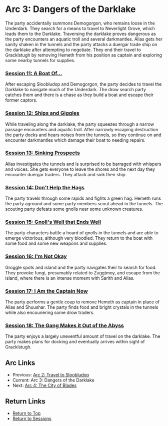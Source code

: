 # Arc 3: Dangers of the Darklake

The party accidentally summons Demogorgon, who remains loose in
the Underdark. They search for a means to travel to Neverlight
Grove, which leads them to the Darklake. Traversing the darklake
proves dangerous as the party encounters an aquatic troll and
several darkmantles. Alias gets her sanity shaken in the tunnels
and the party attacks a duergar trade ship on the darklake after
attempting to negotiate. They end their travel to Gracklstugh by
removing Hemeth from his position as captain and exploring some
nearby tunnels for supplies.

### [Session 11: A Boat Of...](session11-2020-11-29.md)
After escaping Sloobludop and Demogorgon, the party decides to travel
the Darklake to navigate much of the Underdark. The drow search party
catches them and there is a chase as they build a boat and escape
their former captors.

### [Session 12: Ships and Giggles](session12-2021-01-03.md)
While traveling along the darklake, the party squeezes through
a narrow passage encounters and aquatic troll. After narrowly
escaping destruction the party docks and hears noises from the
tunnels, so they continue on and encounter darkmantles which
damage their boat to needing repairs.

### [Session 13: Sinking Prospects](session13-2021-01-16.md)
Alias investigates the tunnels and is surprised to be barraged
with whispers and voices. She gets everyone to leave the shores
and the next day they encounter duergar traders. They attack
and sink their ship.

### [Session 14: Don't Help the Hags](session14-2021-02-06.md)
The party travels through some rapids and fights a green hag. Hemeth
runs the party aground and some party members scout ahead in the
tunnels. The scouting party defeats some gnolls near some unknown
creatures.

### [Session 15: Gnoll's Well that Ends Well](session15-2021-02-20.md)
The party characters battle a hoard of gnolls in the tunnels and
are able to emerge victorious, although very bloodied. They return
to the boat with some food and some new weapons and supplies.

### [Session 16: I'm Not Okay](session16-2021-03-06.md)
Groggle spots and island and the party navigates their to
search for food. They provoke fungi, presumably related to
Zuggtmoy, and escape from the island, where there is an intense
moment with Sarith and Alias.

### [Session 17: I Am the Captain Now](session17-2021-04-18.md)
The party performs a gentle coup to remove Hemeth as captain in place
of Alias and Shuushar. The party finds food and bright crystals in
the tunnels while also encounering some drow traders.

### [Session 18: The Gang Makes it Out of the Abyss](session18-2021-05-06.md)
The party enjoys a largely uneventful amount of travel on the
darklake. The party makes plans for docking and eventually arrives
within sight of Gracklstugh.

## Arc Links
* Previous: [Arc 2: Travel to Sloobludop](../arc02/info.md)
* Current: Arc 3: Dangers of the Darklake
* Next: [Arc 4: The City of Blades](../arc04/info.md) 

## Return Links
* [Return to Top](../../README.md)
* [Return to Sessions](../info.md)
